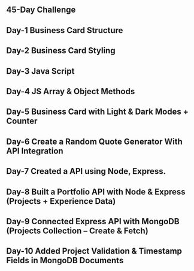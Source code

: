 ## 45-Day Challenge  
## Day-1 Business Card Structure  
## Day-2 Business Card Styling  
## Day-3 Java Script  
## Day-4 JS Array & Object Methods  
## Day-5 Business Card with Light & Dark Modes + Counter  
## Day-6 Create a Random Quote Generator With API Integration  
## Day-7 Created a API using Node, Express.  
## Day-8 Built a Portfolio API with Node & Express (Projects + Experience Data)  
## Day-9 Connected Express API with MongoDB (Projects Collection – Create & Fetch)  
## Day-10 Added Project Validation & Timestamp Fields in MongoDB Documents  
